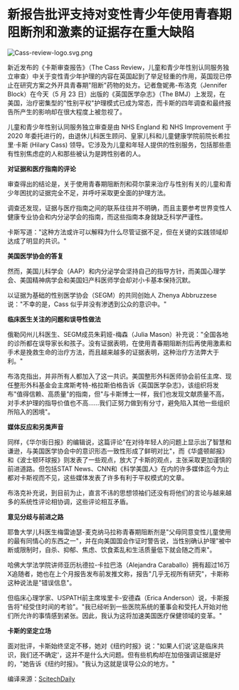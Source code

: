 # 新报告批评支持对变性青少年使用青春期阻断剂和激素的证据存在重大缺陷

![Cass-review-logo.svg.png](https://static.cnbetacdn.com/article/2024/0524/0598dc4cc17f60c.png)

新近发布的《卡斯审查报告》（The Cass Review，儿童和青少年性别认同服务独立审查）中关于变性青少年护理的内容在英国起到了举足轻重的作用，英国现已停止在研究方案之外开具青春期"阻断"药物的处方。记者詹妮弗-布洛克（Jennifer Block）在今天（5 月 23 日）出版的《英国医学杂志》（The BMJ）上发现，在美国，治疗密集型的"性别平权"护理模式已成为常态，而卡斯的四年调查和最终报告所产生的影响却在很大程度上被忽视了。

儿童和青少年性别认同服务独立审查是由 NHS England 和 NHS Improvement 于 2020 年委托进行的，由退休儿科医生顾问、皇家儿科和儿童健康学院前院长希拉里·卡斯 (Hilary Cass) 领导。它涉及为儿童和年轻人提供的性别服务，包括那些患有性别焦虑症的人和那些被认为是跨性别者的人。

**对证据和医疗指南的评论**

审查得出的结论是，关于使用青春期阻断剂和荷尔蒙来治疗与性别有关的儿童和青少年困扰的证据完全不足，并呼吁采取更全面的护理方法。

调查还发现，证据与医疗指南之间的联系往往并不明确，而且主要参考世界变性人健康专业协会和内分泌学会的指南，而这些指南本身就缺乏科学严谨性。

卡斯写道："这种方法或许可以解释为什么尽管证据不足，但在关键的实践领域却达成了明显的共识。"

**美国医学协会的答复**

然而，美国儿科学会（AAP）和内分泌学会坚持自己的指导方针，而美国心理学会、美国精神病学会和美国妇产科医师学会却对小卡基本保持沉默。

以证据为基础的性别医学协会（SEGM）的共同创始人 Zhenya Abbruzzese 说："不幸的是，Cass 似乎并没有渗透到公众的意识中。"

**临床医生关注的问题和误导性做法**

俄勒冈州儿科医生、SEGM成员朱莉娅-梅森（Julia Mason）补充说："全国各地的诊所都在误导家长和孩子。没有证据表明，在使用青春期阻断剂后再使用激素和手术是挽救生命的治疗方法，而且越来越多的证据表明，这种治疗方法弊大于利。"

布洛克指出，并非所有人都加入了这一共识。美国整形外科医师协会前任主席、现任整形外科基金会主席斯考特-格拉斯伯格告诉《英国医学杂志》，该组织将发布"值得信赖、高质量"的指南，但"与卡斯博士一样，我们也发现文献质量不高，对手术护理的指导价值也不高......我们正努力做到有分寸，避免陷入其他一些组织所陷入的困境"。

**媒体反应和另类声音**

同样，《华尔街日报》的编辑说，这篇评论"在对待年轻人的问题上显示出了智慧和谦逊，与美国医学协会中的意识形态一致性形成了鲜明对比"，而《华盛顿邮报》和《波士顿环球报》则发表了一些观点，放大了卡斯的观点，主张采取更加谨慎的前进道路。但包括STAT News、CNN和《科学美国人》在内的许多媒体迄今为止都对卡斯视而不见，这些媒体发表了许多有利于平权模式的文章。

布洛克补充说，到目前为止，直言不讳的思想领袖们还没有将他们的言论与越来越多的系统性评论相协调，这些评论相互矛盾。

**意见分歧与前进之路**

耶鲁大学儿科医生梅雷迪瑟-麦克纳马拉称青春期阻断剂是"父母同意变性儿童使用的最有同情心的东西之一"，并在向美国国会作证时警告说，当性别确认护理"被中断或限制时，自杀、抑郁、焦虑、饮食紊乱和生活质量低下就会随之而来"。

哈佛大学法学院讲师亚历杭德拉-卡拉巴洛（Alejandra Caraballo）拥有超过16万X追随者，她也在上个月报告发布前发推文称，报告"几乎无视所有研究"，卡斯称这种说法是"错误信息"。

但临床心理学家、USPATH前主席埃里卡-安德森（Erica Anderson）说，卡斯报告将"经受住时间的考验"。"我已经听到一些医院系统的董事会和受托人开始对他们所允许的事情感到紧张。因此，我认为这将加速美国医疗保健领域的变革。"

**卡斯的坚定立场**

面对批评，卡斯始终坚定不移，她对《纽约时报》说："如果人们说'这是临床共识，我们还不确定'，这并不是什么大问题。但有些机构却在加倍强调证据是好的，"她告诉《纽约时报》。"我认为这就是误导公众的地方。"

编译来源：[ScitechDaily](https://scitechdaily.com/startling-gaps-in-transgender-treatment-evidence-largely-ignored-in-the-us/)